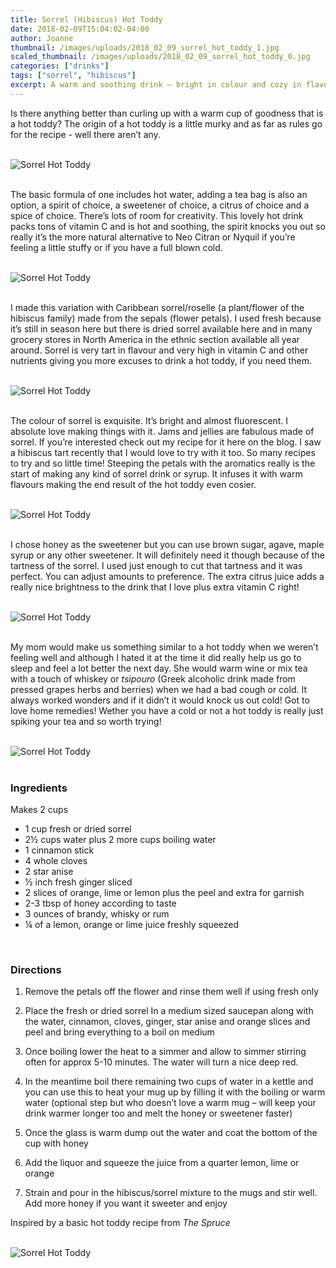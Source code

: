 ```yaml
---
title: Sorrel (Hibiscus) Hot Toddy
date: 2018-02-09T15:04:02-04:00
author: Joanne
thumbnail: /images/uploads/2018_02_09_sorrel_hot_toddy_1.jpg
scaled_thumbnail: /images/uploads/2018_02_09_sorrel_hot_toddy_0.jpg
categories: ["drinks"]
tags: ["sorrel", "hibiscus"]
excerpt: A warm and soothing drink – bright in colour and cozy in flavours
---
```


Is there anything better than curling up with a warm cup of goodness that is a hot toddy? The origin of a hot toddy is a little murky and as far as rules go for the recipe - well there aren’t any.
</br>
</br>

![Sorrel Hot Toddy](/images/uploads/2018_02_09_sorrel_hot_toddy_2.jpg)
</br>
</br>

The basic formula of one includes hot water, adding a tea bag is also an option, a spirit of choice, a sweetener of choice, a citrus of choice and a spice of choice. There’s lots of room for creativity. This lovely hot drink packs tons of vitamin C and is hot and soothing, the spirit knocks you out so really it’s the more natural alternative to Neo Citran or Nyquil if you’re feeling a little stuffy or if you have a full blown cold.
</br>
</br>

![Sorrel Hot Toddy](/images/uploads/2018_02_09_sorrel_hot_toddy_3.jpg)
</br>
</br>

I made this variation with Caribbean sorrel/roselle (a plant/flower of the hibiscus family) made from the sepals (flower petals). I used fresh because it’s still in season here but there is dried sorrel available here and in many grocery stores in North America in the ethnic section available all year around. Sorrel is very tart in flavour and very high in vitamin C and other nutrients giving you more excuses to drink a hot toddy, if you need them.
</br>
</br>

![Sorrel Hot Toddy](/images/uploads/2018_02_09_sorrel_hot_toddy_4.jpg)
</br>
</br>

The colour of sorrel is exquisite. It’s bright and almost fluorescent. I absolute love making things with it. Jams and jellies are fabulous made of sorrel. If you’re interested check out my recipe for it here on the blog. I saw a hibiscus tart recently that I would love to try with it too. So many recipes to try and so little time!  Steeping the petals with the aromatics really is the start of making any kind of sorrel drink or syrup.  It infuses it with warm flavours making the end result of the hot toddy even cosier.
</br>
</br>

![Sorrel Hot Toddy](/images/uploads/2018_02_09_sorrel_hot_toddy_5.jpg)
</br>
</br>

I chose honey as the sweetener but you can use brown sugar, agave, maple syrup or any other sweetener.  It will definitely need it though because of the tartness of the sorrel.  I used just enough to cut that tartness and it was perfect. You can adjust amounts to preference. The extra citrus juice adds a really nice brightness to the drink that I love plus extra vitamin C right!
</br>
</br>

![Sorrel Hot Toddy](/images/uploads/2018_02_09_sorrel_hot_toddy_6.jpg)
</br>
</br>

My mom would make us something similar to a hot toddy when we weren’t feeling well and although I hated it at the time it did really help us go to sleep and feel a lot better the next day. She would warm wine or mix tea with a touch of whiskey or *tsipouro* (Greek alcoholic drink made from pressed grapes herbs and berries) when we had a bad cough or cold. It always worked wonders and if it didn’t it would knock us out cold! Got to love home remedies! Wether you have a cold or not a hot toddy is really just spiking your tea and so worth trying!
</br>
</br>

![Sorrel Hot Toddy](/images/uploads/2018_02_09_sorrel_hot_toddy_7.jpg)
</br>
</br>

### Ingredients
Makes 2 cups

* 1 cup fresh or dried sorrel
* 2&frac12; cups water plus 2 more cups boiling water
* 1 cinnamon stick
* 4 whole cloves
* 2 star anise
* &frac12; inch fresh ginger sliced
* 2 slices of orange, lime or lemon plus the peel and extra for garnish
* 2-3 tbsp of honey according to taste
* 3 ounces of brandy, whisky or rum
* &frac14; of a lemon, orange or lime juice freshly squeezed
</br>

### Directions

1. Remove the petals off the flower and rinse them well if using fresh only

1. Place the fresh or dried sorrel In a medium sized saucepan along with the water, cinnamon, cloves, ginger, star anise and orange slices and peel and bring everything to a boil on medium

1. Once boiling lower the heat to a simmer and allow to simmer stirring often for approx 5-10 minutes. The water will turn a nice deep red.

1. In the meantime boil there remaining two cups of water in a kettle and you can use this to  heat your mug up by filling it with the boiling or warm water (optional step but who doesn’t love a warm mug – will keep your drink warmer longer too and melt the honey or sweetener faster)

1. Once the glass is warm dump out the water and coat the bottom of the cup with honey

1. Add the liquor and squeeze the juice from a quarter lemon, lime or orange

1. Strain and pour in the hibiscus/sorrel mixture to the mugs and stir well.  Add more honey if you want it sweeter and enjoy

Inspired by a basic hot toddy recipe from *The Spruce*
</br>
</br>

![Sorrel Hot Toddy](/images/uploads/2018_02_09_sorrel_hot_toddy_8.jpg)
